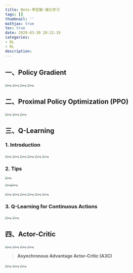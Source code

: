 ```yaml
---
title: Note-李宏毅-强化学习
tags: []
thumbnail: ''
mathjax: true
toc: true
date: 2020-03-30 20:31:19
categories:
- DL
- RL
description:
---
```


## 一、Policy Gradient

<img src="Note-%E6%9D%8E%E5%AE%8F%E6%AF%85-%E5%BC%BA%E5%8C%96%E5%AD%A6%E4%B9%A0/clipboard.png" alt="img" style="zoom:50%;" />

<img src="Note-%E6%9D%8E%E5%AE%8F%E6%AF%85-%E5%BC%BA%E5%8C%96%E5%AD%A6%E4%B9%A0/clipboard-1586684724410.png" alt="img" style="zoom: 50%;" />

<img src="Note-%E6%9D%8E%E5%AE%8F%E6%AF%85-%E5%BC%BA%E5%8C%96%E5%AD%A6%E4%B9%A0/clipboard-1586684791719.png" alt="img" style="zoom:50%;" />

<img src="Note-%E6%9D%8E%E5%AE%8F%E6%AF%85-%E5%BC%BA%E5%8C%96%E5%AD%A6%E4%B9%A0/clipboard-1586684803598.png" alt="img" style="zoom:50%;" />

## 二、Proximal Policy Optimization (PPO)

<img src="Note-%E6%9D%8E%E5%AE%8F%E6%AF%85-%E5%BC%BA%E5%8C%96%E5%AD%A6%E4%B9%A0/clipboard-1586684834162.png" alt="img" style="zoom:50%;" />

<img src="Note-%E6%9D%8E%E5%AE%8F%E6%AF%85-%E5%BC%BA%E5%8C%96%E5%AD%A6%E4%B9%A0/clipboard-1586684843415.png" alt="img" style="zoom:50%;" />

<img src="Note-%E6%9D%8E%E5%AE%8F%E6%AF%85-%E5%BC%BA%E5%8C%96%E5%AD%A6%E4%B9%A0/clipboard-1586684851838.png" alt="img" style="zoom:50%;" />

## 三、Q-Learning

###  1. Introduction

<img src="Note-%E6%9D%8E%E5%AE%8F%E6%AF%85-%E5%BC%BA%E5%8C%96%E5%AD%A6%E4%B9%A0/clipboard-1586684887546.png" alt="img" style="zoom:50%;" />

<img src="Note-%E6%9D%8E%E5%AE%8F%E6%AF%85-%E5%BC%BA%E5%8C%96%E5%AD%A6%E4%B9%A0/clipboard-1586684896040.png" alt="img" style="zoom:50%;" />



<img src="Note-%E6%9D%8E%E5%AE%8F%E6%AF%85-%E5%BC%BA%E5%8C%96%E5%AD%A6%E4%B9%A0/clipboard-1586684942302.png" alt="img" style="zoom:50%;" />

<img src="Note-%E6%9D%8E%E5%AE%8F%E6%AF%85-%E5%BC%BA%E5%8C%96%E5%AD%A6%E4%B9%A0/clipboard-1586684951476.png" alt="img" style="zoom:50%;" />

<img src="Note-%E6%9D%8E%E5%AE%8F%E6%AF%85-%E5%BC%BA%E5%8C%96%E5%AD%A6%E4%B9%A0/clipboard-1586684961521.png" alt="img" style="zoom:50%;" />

<img src="Note-%E6%9D%8E%E5%AE%8F%E6%AF%85-%E5%BC%BA%E5%8C%96%E5%AD%A6%E4%B9%A0/clipboard-1586684972617.png" alt="img" style="zoom:50%;" />

### 2. Tips

<img src="Note-%E6%9D%8E%E5%AE%8F%E6%AF%85-%E5%BC%BA%E5%8C%96%E5%AD%A6%E4%B9%A0/clipboard-1586685001097.png" alt="img" style="zoom:50%;" />

<img src="Note-%E6%9D%8E%E5%AE%8F%E6%AF%85-%E5%BC%BA%E5%8C%96%E5%AD%A6%E4%B9%A0/clipboard-1586685013831.png" alt="img" style="zoom:50%;" /><img src="Note-%E6%9D%8E%E5%AE%8F%E6%AF%85-%E5%BC%BA%E5%8C%96%E5%AD%A6%E4%B9%A0/clipboard-1586685013831.png" alt="img" style="zoom:50%;" />



<img src="Note-%E6%9D%8E%E5%AE%8F%E6%AF%85-%E5%BC%BA%E5%8C%96%E5%AD%A6%E4%B9%A0/clipboard-1586685061254.png" alt="img" style="zoom:50%;" />

<img src="Note-%E6%9D%8E%E5%AE%8F%E6%AF%85-%E5%BC%BA%E5%8C%96%E5%AD%A6%E4%B9%A0/clipboard-1586685084450.png" alt="img" style="zoom:50%;" />

<img src="Note-%E6%9D%8E%E5%AE%8F%E6%AF%85-%E5%BC%BA%E5%8C%96%E5%AD%A6%E4%B9%A0/clipboard-1586685095275.png" alt="img" style="zoom:50%;" />

<img src="Note-%E6%9D%8E%E5%AE%8F%E6%AF%85-%E5%BC%BA%E5%8C%96%E5%AD%A6%E4%B9%A0/clipboard-1586685109834.png" alt="img" style="zoom:50%;" />

<img src="Note-%E6%9D%8E%E5%AE%8F%E6%AF%85-%E5%BC%BA%E5%8C%96%E5%AD%A6%E4%B9%A0/clipboard-1586685122258.png" alt="img" style="zoom:50%;" />

<img src="Note-%E6%9D%8E%E5%AE%8F%E6%AF%85-%E5%BC%BA%E5%8C%96%E5%AD%A6%E4%B9%A0/clipboard-1586685134188.png" alt="img" style="zoom:50%;" />

### 3. Q-Learning for Continuous Actions

<img src="Note-%E6%9D%8E%E5%AE%8F%E6%AF%85-%E5%BC%BA%E5%8C%96%E5%AD%A6%E4%B9%A0/clipboard-1586685157214.png" alt="img" style="zoom:50%;" />

<img src="Note-%E6%9D%8E%E5%AE%8F%E6%AF%85-%E5%BC%BA%E5%8C%96%E5%AD%A6%E4%B9%A0/clipboard-1586685166572.png" alt="img" style="zoom:50%;" />

## 四、Actor-Critic

<img src="Note-%E6%9D%8E%E5%AE%8F%E6%AF%85-%E5%BC%BA%E5%8C%96%E5%AD%A6%E4%B9%A0/clipboard-1586685188338.png" alt="img" style="zoom:50%;" />

<img src="Note-%E6%9D%8E%E5%AE%8F%E6%AF%85-%E5%BC%BA%E5%8C%96%E5%AD%A6%E4%B9%A0/clipboard-1586685198026.png" alt="img" style="zoom:50%;" />

<img src="Note-%E6%9D%8E%E5%AE%8F%E6%AF%85-%E5%BC%BA%E5%8C%96%E5%AD%A6%E4%B9%A0/clipboard-1586685208061.png" alt="img" style="zoom:50%;" />

<img src="Note-%E6%9D%8E%E5%AE%8F%E6%AF%85-%E5%BC%BA%E5%8C%96%E5%AD%A6%E4%B9%A0/clipboard-1586685219738.png" alt="img" style="zoom:50%;" />

> **Asynchronous Advantage Actor-Critic (A3C)**

<img src="Note-%E6%9D%8E%E5%AE%8F%E6%AF%85-%E5%BC%BA%E5%8C%96%E5%AD%A6%E4%B9%A0/clipboard-1586685233138.png" alt="img" style="zoom:50%;" />

<img src="Note-%E6%9D%8E%E5%AE%8F%E6%AF%85-%E5%BC%BA%E5%8C%96%E5%AD%A6%E4%B9%A0/clipboard-1586685264745.png" alt="img" style="zoom:50%;" />

<img src="Note-%E6%9D%8E%E5%AE%8F%E6%AF%85-%E5%BC%BA%E5%8C%96%E5%AD%A6%E4%B9%A0/clipboard-1586685276913.png" alt="img" style="zoom:50%;" />



